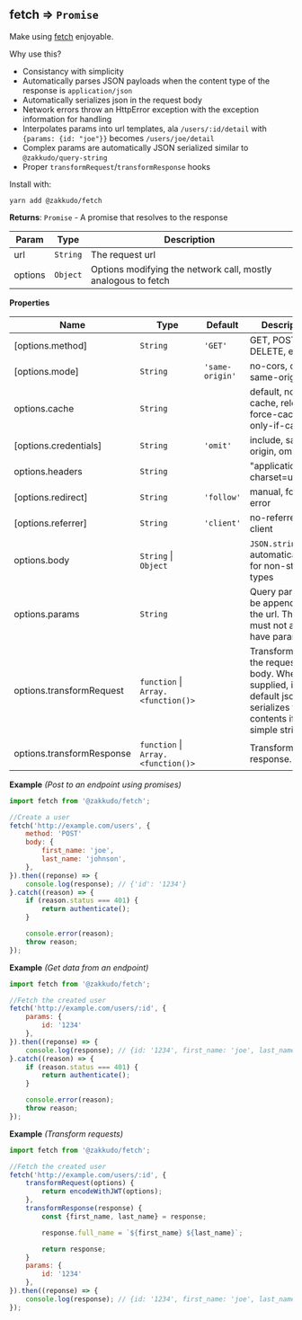 <a name="module_fetch"></a>

## fetch ⇒ <code>Promise</code>
Make using [fetch](https://developer.mozilla.org/en-US/docs/Web/API/Fetch_API/Using_Fetch) enjoyable.

Why use this?

- Consistancy with simplicity
- Automatically parses JSON payloads when the content type of the response is `application/json`
- Automatically serializes json in the request body
- Network errors throw an HttpError exception with the exception information for handling
- Interpolates params into url templates, ala `/users/:id/detail` with
  `{params: {id: "joe"}}` becomes `/users/joe/detail`
- Complex params are automatically JSON serialized similar to `@zakkudo/query-string`
- Proper `transformRequest`/`transformResponse` hooks

Install with:

```console
yarn add @zakkudo/fetch
```

**Returns**: <code>Promise</code> - A promise that resolves to the response  

| Param | Type | Description |
| --- | --- | --- |
| url | <code>String</code> | The request url |
| options | <code>Object</code> | Options modifying the network call, mostly analogous to fetch |

**Properties**

| Name | Type | Default | Description |
| --- | --- | --- | --- |
| [options.method] | <code>String</code> | <code>&#x27;GET&#x27;</code> | GET, POST, PUT, DELETE, etc. |
| [options.mode] | <code>String</code> | <code>&#x27;same-origin&#x27;</code> | no-cors, cors, same-origin |
| options.cache | <code>String</code> |  | default, no-cache, reload, force-cache, only-if-cached |
| [options.credentials] | <code>String</code> | <code>&#x27;omit&#x27;</code> | include, same-origin, omit |
| options.headers | <code>String</code> |  | "application/json; charset=utf-8". |
| [options.redirect] | <code>String</code> | <code>&#x27;follow&#x27;</code> | manual, follow, error |
| [options.referrer] | <code>String</code> | <code>&#x27;client&#x27;</code> | no-referrer, client |
| options.body | <code>String</code> \| <code>Object</code> |  | `JSON.stringify` is automatically run for non-string types |
| options.params | <code>String</code> |  | Query params to be appended to the url. The url must not already have params. |
| options.transformRequest | <code>function</code> \| <code>Array.&lt;function()&gt;</code> |  | Transforms for the request body. When not supplied, it by default json serializes the contents if not a simple string. |
| options.transformResponse | <code>function</code> \| <code>Array.&lt;function()&gt;</code> |  | Transform the response. |

**Example** *(Post to an endpoint using promises)*  
```js
import fetch from '@zakkudo/fetch';

//Create a user
fetch('http://example.com/users', {
    method: 'POST'
    body: {
        first_name: 'joe',
        last_name: 'johnson',
    },
}).then((reponse) => {
    console.log(response); // {'id': '1234'}
}.catch((reason) => {
    if (reason.status === 401) {
        return authenticate();
    }

    console.error(reason);
    throw reason;
});
```
**Example** *(Get data from an endpoint)*  
```js
import fetch from '@zakkudo/fetch';

//Fetch the created user
fetch('http://example.com/users/:id', {
    params: {
        id: '1234'
    },
}).then((reponse) => {
    console.log(response); // {id: '1234', first_name: 'joe', last_name: 'johnson'}
}.catch((reason) => {
    if (reason.status === 401) {
        return authenticate();
    }

    console.error(reason);
    throw reason;
});
```
**Example** *(Transform requests)*  
```js
import fetch from '@zakkudo/fetch';

//Fetch the created user
fetch('http://example.com/users/:id', {
    transformRequest(options) {
        return encodeWithJWT(options);
    },
    transformResponse(response) {
        const {first_name, last_name} = response;

        response.full_name = `${first_name} ${last_name}`;

        return response;
    }
    params: {
        id: '1234'
    },
}).then((reponse) => {
    console.log(response); // {id: '1234', first_name: 'joe', last_name: 'johnson', full_name': 'joe johnson'}
});
```
